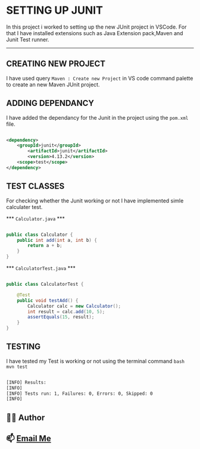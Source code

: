 # SETTING UP JUNIT

In this project i worked to setting up the new JUnit project in VSCode. For that I have installed extensions such as Java Extension pack,Maven and Junit Test runner.

-----------------------------

## CREATING NEW PROJECT

I have used query ``` Maven : Create new Project ``` in VS code command palette to create an new Maven JUnit project.

## ADDING DEPENDANCY

I have added the dependancy for the Junit in the project using the ```pom.xml``` file.

``` xml

<dependency>
    <groupId>junit</groupId>
        <artifactId>junit</artifactId>
        <version>4.13.2</version>
    <scope>test</scope>
</dependency>

```

## TEST CLASSES

For checking whether the Junit working or not I have implemented simle calculater test.

*** ``` Calculator.java ``` ***

``` java

public class Calculator {
    public int add(int a, int b) {
        return a + b;
    }
}

```
*** ``` CalculatorTest.java ``` ***

``` java

public class CalculatorTest {

    @Test
    public void testAdd() {
        Calculator calc = new Calculator();
        int result = calc.add(10, 5);
        assertEquals(15, result);
    }
}

```

## TESTING

I have tested my Test is working or not using the terminal command
            ``` bash
                mvn test
            ```

``` bash

[INFO] Results:
[INFO]
[INFO] Tests run: 1, Failures: 0, Errors: 0, Skipped: 0
[INFO]

```
## 👨‍💻 Author


📫 [Email Me](vaishnavdineshn@gmail.com)
 ---
